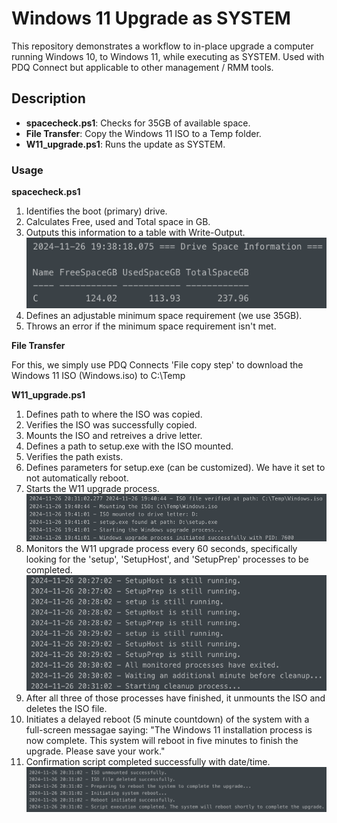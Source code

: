 # Windows 11 Upgrade as SYSTEM

This repository demonstrates a workflow to in-place upgrade a computer running Windows 10, to Windows 11, while executing as SYSTEM. Used with PDQ Connect but applicable to other management / RMM tools.

## Description

- **spacecheck.ps1**: Checks for 35GB of available space.
- **File Transfer**: Copy the Windows 11 ISO to a Temp folder.
- **W11_upgrade.ps1**: Runs the update as SYSTEM.

### Usage

**spacecheck.ps1**

1. Identifies the boot (primary) drive.
2. Calculates Free, used and Total space in GB.
3. Outputs this information to a table with Write-Output.
![Storage Table Screenshot](assets/storage_table.png)
4. Defines an adjustable minimum space requirement (we use 35GB).
5. Throws an error if the minimum space requirement isn't met.


**File Transfer**

For this, we simply use PDQ Connects 'File copy step' to download the Windows 11 ISO (Windows.iso) to C:\Temp


**W11_upgrade.ps1**

1. Defines path to where the ISO was copied.
2. Verifies the ISO was successfully copied.
3. Mounts the ISO and retreives a drive letter.
4. Defines a path to setup.exe with the ISO mounted.
5. Verifies the path exists.
6. Defines parameters for setup.exe (can be customized). We have it set to not automatically reboot.
7. Starts the W11 upgrade process.
![Setup Process](assets/setup.png)
8. Monitors the W11 upgrade process every 60 seconds, specifically looking for the 'setup', 'SetupHost', and 'SetupPrep' processes to be completed.
![Monitoring Process](assets/monitoring.png)
9. After all three of those processes have finished, it unmounts the ISO and deletes the ISO file.
10. Initiates a delayed reboot (5 minute countdown) of the system with a full-screen messagae saying: "The Windows 11 installation process is now complete. This system will reboot in five minutes to finish the upgrade. Please save your work."
11. Confirmation script completed successfully with date/time.
![Cleanup and Reboot](assets/cleanup_and_reboot.png)